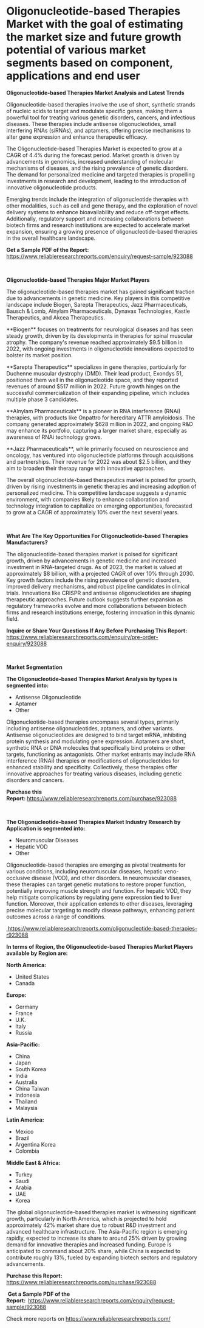 <p><h1>Oligonucleotide-based Therapies Market with the goal of estimating the market size and future growth potential of various market segments based on component, applications and end user</h1></p><p><strong>Oligonucleotide-based Therapies Market Analysis and Latest Trends</strong></p>
<p><p>Oligonucleotide-based therapies involve the use of short, synthetic strands of nucleic acids to target and modulate specific genes, making them a powerful tool for treating various genetic disorders, cancers, and infectious diseases. These therapies include antisense oligonucleotides, small interfering RNAs (siRNAs), and aptamers, offering precise mechanisms to alter gene expression and enhance therapeutic efficacy.</p><p>The Oligonucleotide-based Therapies Market is expected to grow at a CAGR of 4.4% during the forecast period. Market growth is driven by advancements in genomics, increased understanding of molecular mechanisms of diseases, and the rising prevalence of genetic disorders. The demand for personalized medicine and targeted therapies is propelling investments in research and development, leading to the introduction of innovative oligonucleotide products.</p><p>Emerging trends include the integration of oligonucleotide therapies with other modalities, such as cell and gene therapy, and the exploration of novel delivery systems to enhance bioavailability and reduce off-target effects. Additionally, regulatory support and increasing collaborations between biotech firms and research institutions are expected to accelerate market expansion, ensuring a growing presence of oligonucleotide-based therapies in the overall healthcare landscape.</p></p>
<p><strong>Get a Sample PDF of the Report:&nbsp;</strong> <a href="https://www.reliableresearchreports.com/enquiry/request-sample/923088?utm_campaign=2233&utm_medium=2&utm_source=Github&utm_content=ia&utm_term=03032025&utm_id=oligonucleotide-based-therapies">https://www.reliableresearchreports.com/enquiry/request-sample/923088</a></p>
<p>&nbsp;</p>
<p><strong>Oligonucleotide-based Therapies Major Market Players</strong></p>
<p><p>The oligonucleotide-based therapies market has gained significant traction due to advancements in genetic medicine. Key players in this competitive landscape include Biogen, Sarepta Therapeutics, Jazz Pharmaceuticals, Bausch & Lomb, Alnylam Pharmaceuticals, Dynavax Technologies, Kastle Therapeutics, and Akcea Therapeutics.</p><p>**Biogen** focuses on treatments for neurological diseases and has seen steady growth, driven by its developments in therapies for spinal muscular atrophy. The company's revenue reached approximately $9.5 billion in 2022, with ongoing investments in oligonucleotide innovations expected to bolster its market position.</p><p>**Sarepta Therapeutics** specializes in gene therapies, particularly for Duchenne muscular dystrophy (DMD). Their lead product, Exondys 51, positioned them well in the oligonucleotide space, and they reported revenues of around $517 million in 2022. Future growth hinges on the successful commercialization of their expanding pipeline, which includes multiple phase 3 candidates.</p><p>**Alnylam Pharmaceuticals** is a pioneer in RNA interference (RNAi) therapies, with products like Onpattro for hereditary ATTR amyloidosis. The company generated approximately $628 million in 2022, and ongoing R&D may enhance its portfolio, capturing a larger market share, especially as awareness of RNAi technology grows.</p><p>**Jazz Pharmaceuticals**, while primarily focused on neuroscience and oncology, has ventured into oligonucleotide platforms through acquisitions and partnerships. Their revenue for 2022 was about $2.5 billion, and they aim to broaden their therapy range with innovative approaches.</p><p>The overall oligonucleotide-based therapeutics market is poised for growth, driven by rising investments in genetic therapies and increasing adoption of personalized medicine. This competitive landscape suggests a dynamic environment, with companies likely to enhance collaboration and technology integration to capitalize on emerging opportunities, forecasted to grow at a CAGR of approximately 10% over the next several years.</p></p>
<p>&nbsp;</p>
<p><strong>What Are The Key Opportunities For Oligonucleotide-based Therapies Manufacturers?</strong></p>
<p><p>The oligonucleotide-based therapies market is poised for significant growth, driven by advancements in genetic medicine and increased investment in RNA-targeted drugs. As of 2023, the market is valued at approximately $8 billion, with a projected CAGR of over 10% through 2030. Key growth factors include the rising prevalence of genetic disorders, improved delivery mechanisms, and robust pipeline candidates in clinical trials. Innovations like CRISPR and antisense oligonucleotides are shaping therapeutic approaches. Future outlook suggests further expansion as regulatory frameworks evolve and more collaborations between biotech firms and research institutions emerge, fostering innovation in this dynamic field.</p></p>
<p><strong>Inquire or Share Your Questions If Any Before Purchasing This Report:</strong> <a href="https://www.reliableresearchreports.com/enquiry/pre-order-enquiry/923088?utm_campaign=2233&utm_medium=2&utm_source=Github&utm_content=ia&utm_term=03032025&utm_id=oligonucleotide-based-therapies">https://www.reliableresearchreports.com/enquiry/pre-order-enquiry/923088</a></p>
<p>&nbsp;</p>
<p><strong>Market Segmentation</strong></p>
<p><strong>The Oligonucleotide-based Therapies Market Analysis by types is segmented into:</strong></p>
<p><ul><li>Antisense Oligonucleotide</li><li>Aptamer</li><li>Other</li></ul></p>
<p><p>Oligonucleotide-based therapies encompass several types, primarily including antisense oligonucleotides, aptamers, and other variants. Antisense oligonucleotides are designed to bind target mRNA, inhibiting protein synthesis and modulating gene expression. Aptamers are short, synthetic RNA or DNA molecules that specifically bind proteins or other targets, functioning as antagonists. Other market entrants may include RNA interference (RNAi) therapies or modifications of oligonucleotides for enhanced stability and specificity. Collectively, these therapies offer innovative approaches for treating various diseases, including genetic disorders and cancers.</p></p>
<p><strong>Purchase this Report:&nbsp;</strong><a href="https://www.reliableresearchreports.com/purchase/923088?utm_campaign=2233&utm_medium=2&utm_source=Github&utm_content=ia&utm_term=03032025&utm_id=oligonucleotide-based-therapies">https://www.reliableresearchreports.com/purchase/923088</a></p>
<p>&nbsp;</p>
<p><strong>The Oligonucleotide-based Therapies Market Industry Research by Application is segmented into:</strong></p>
<p><ul><li>Neuromuscular Diseases</li><li>Hepatic VOD</li><li>Other</li></ul></p>
<p><p>Oligonucleotide-based therapies are emerging as pivotal treatments for various conditions, including neuromuscular diseases, hepatic veno-occlusive disease (VOD), and other disorders. In neuromuscular diseases, these therapies can target genetic mutations to restore proper function, potentially improving muscle strength and function. For hepatic VOD, they help mitigate complications by regulating gene expression tied to liver function. Moreover, their application extends to other diseases, leveraging precise molecular targeting to modify disease pathways, enhancing patient outcomes across a range of conditions.</p></p>
<p><a href="https://www.reliableresearchreports.com/oligonucleotide-based-therapies-r923088?utm_campaign=2233&utm_medium=2&utm_source=Github&utm_content=ia&utm_term=03032025&utm_id=oligonucleotide-based-therapies">&nbsp;https://www.reliableresearchreports.com/oligonucleotide-based-therapies-r923088</a></p>
<p><strong>In terms of Region, the Oligonucleotide-based Therapies Market Players available by Region are:</strong></p>
<p>
    <p> <strong> North America: </strong>
        <ul>
            <li>United States</li>
            <li>Canada</li>
        </ul>
        </p> 
    <p> <strong> Europe: </strong>
        <ul>
            <li>Germany</li>
            <li>France</li>
            <li>U.K.</li>
            <li>Italy</li>
            <li>Russia</li>
        </ul>
        </p> 
    <p> <strong> Asia-Pacific: </strong>
        <ul>
            <li>China</li>
            <li>Japan</li>
            <li>South Korea</li>
            <li>India</li>
            <li>Australia</li>
            <li>China Taiwan</li>
            <li>Indonesia</li>
            <li>Thailand</li>
            <li>Malaysia</li>
        </ul>
        </p> 
    <p> <strong> Latin America: </strong>
        <ul>
            <li>Mexico</li>
            <li>Brazil</li>
            <li>Argentina Korea</li>
            <li>Colombia</li>
        </ul>
        </p> 
    <p> <strong> Middle East & Africa: </strong>
        <ul>
            <li>Turkey</li>
            <li>Saudi</li>
            <li>Arabia</li>
            <li>UAE</li>
            <li>Korea</li>
        </ul>
    </p>
    </p>
<p><p>The global oligonucleotide-based therapies market is witnessing significant growth, particularly in North America, which is projected to hold approximately 42% market share due to robust R&D investment and advanced healthcare infrastructure. The Asia-Pacific region is emerging rapidly, expected to increase its share to around 25% driven by growing demand for innovative therapies and increased funding. Europe is anticipated to command about 20% share, while China is expected to contribute roughly 13%, fueled by expanding biotech sectors and regulatory advancements.</p></p>
<p><strong>Purchase this Report: </strong><a href="https://www.reliableresearchreports.com/purchase/923088?utm_campaign=2233&utm_medium=2&utm_source=Github&utm_content=ia&utm_term=03032025&utm_id=oligonucleotide-based-therapies">https://www.reliableresearchreports.com/purchase/923088</a></p>
<p>&nbsp;<strong>Get a Sample PDF of the Report:&nbsp;&nbsp;</strong><a href="https://www.reliableresearchreports.com/enquiry/request-sample/923088?utm_campaign=2233&utm_medium=2&utm_source=Github&utm_content=ia&utm_term=03032025&utm_id=oligonucleotide-based-therapies">https://www.reliableresearchreports.com/enquiry/request-sample/923088</a></p>
<p><strong></strong></p>
<p>Check more reports on <a href="https://www.reliableresearchreports.com/?utm_campaign=2233&utm_medium=2&utm_source=Github&utm_content=ia&utm_term=03032025&utm_id=oligonucleotide-based-therapies">https://www.reliableresearchreports.com/</a></p>